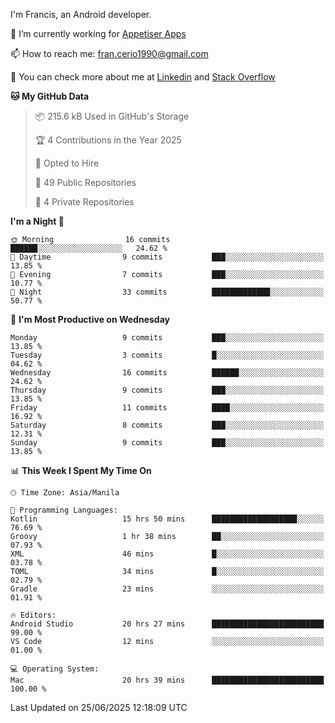 
I'm Francis, an Android developer.

🔭 I’m currently working for [Appetiser Apps](http://appetiser.com.au)

📫 How to reach me: fran.cerio1990@gmail.com

👀 You can check more about me at [Linkedin](https://www.linkedin.com/in/francerio/) and [Stack Overflow](https://stackoverflow.com/users/1614267/fran-ceriu)



<!--START_SECTION:waka-->
**🐱 My GitHub Data** 

> 📦 215.6 kB Used in GitHub's Storage 
 > 
> 🏆 4 Contributions in the Year 2025
 > 
> 💼 Opted to Hire
 > 
> 📜 49 Public Repositories 
 > 
> 🔑 4 Private Repositories 
 > 
**I'm a Night 🦉** 

```text
🌞 Morning                16 commits          ██████░░░░░░░░░░░░░░░░░░░   24.62 % 
🌆 Daytime                9 commits           ███░░░░░░░░░░░░░░░░░░░░░░   13.85 % 
🌃 Evening                7 commits           ███░░░░░░░░░░░░░░░░░░░░░░   10.77 % 
🌙 Night                  33 commits          █████████████░░░░░░░░░░░░   50.77 % 
```
📅 **I'm Most Productive on Wednesday** 

```text
Monday                   9 commits           ███░░░░░░░░░░░░░░░░░░░░░░   13.85 % 
Tuesday                  3 commits           █░░░░░░░░░░░░░░░░░░░░░░░░   04.62 % 
Wednesday                16 commits          ██████░░░░░░░░░░░░░░░░░░░   24.62 % 
Thursday                 9 commits           ███░░░░░░░░░░░░░░░░░░░░░░   13.85 % 
Friday                   11 commits          ████░░░░░░░░░░░░░░░░░░░░░   16.92 % 
Saturday                 8 commits           ███░░░░░░░░░░░░░░░░░░░░░░   12.31 % 
Sunday                   9 commits           ███░░░░░░░░░░░░░░░░░░░░░░   13.85 % 
```


📊 **This Week I Spent My Time On** 

```text
🕑︎ Time Zone: Asia/Manila

💬 Programming Languages: 
Kotlin                   15 hrs 50 mins      ███████████████████░░░░░░   76.69 % 
Groovy                   1 hr 38 mins        ██░░░░░░░░░░░░░░░░░░░░░░░   07.93 % 
XML                      46 mins             █░░░░░░░░░░░░░░░░░░░░░░░░   03.78 % 
TOML                     34 mins             █░░░░░░░░░░░░░░░░░░░░░░░░   02.79 % 
Gradle                   23 mins             ░░░░░░░░░░░░░░░░░░░░░░░░░   01.91 % 

🔥 Editors: 
Android Studio           20 hrs 27 mins      █████████████████████████   99.00 % 
VS Code                  12 mins             ░░░░░░░░░░░░░░░░░░░░░░░░░   01.00 % 

💻 Operating System: 
Mac                      20 hrs 39 mins      █████████████████████████   100.00 % 
```


 Last Updated on 25/06/2025 12:18:09 UTC
<!--END_SECTION:waka-->
